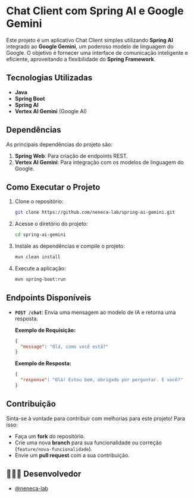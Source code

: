 
# Chat Client com Spring AI e Google Gemini

Este projeto é um aplicativo Chat Client simples utilizando **Spring AI** integrado ao **Google Gemini**, um poderoso modelo de linguagem do Google. O objetivo é fornecer uma interface de comunicação inteligente e eficiente, aproveitando a flexibilidade do **Spring Framework**.

## Tecnologias Utilizadas
- **Java**
- **Spring Boot**
- **Spring AI**
- **Vertex AI Gemini** (Google AI)

## Dependências
As principais dependências do projeto são:

1. **Spring Web**: Para criação de endpoints REST.
2. **Vertex AI Gemini**: Para integração com os modelos de linguagem do Google.

## Como Executar o Projeto

1. Clone o repositório:
   ```sh
   git clone https://github.com/neneca-lab/spring-ai-gemini.git
   ```

2. Acesse o diretório do projeto:
   ```sh
   cd spring-ai-gemini
   ```

3. Instale as dependências e compile o projeto:
   ```sh
   mvn clean install
   ```

4. Execute a aplicação:
   ```sh
   mvn spring-boot:run
   ```

## Endpoints Disponíveis

- **`POST /chat`**: Envia uma mensagem ao modelo de IA e retorna uma resposta.

  **Exemplo de Requisição:**
  ```json
  {
    "message": "Olá, como você está?"
  }
  ```

  **Exemplo de Resposta:**
  ```json
  {
    "response": "Olá! Estou bem, obrigado por perguntar. E você?"
  }
  ```

## Contribuição
Sinta-se à vontade para contribuir com melhorias para este projeto! Para isso:
- Faça um **fork** do repositório.
- Crie uma nova **branch** para sua funcionalidade ou correção (`feature/nova-funcionalidade`).
- Envie um **pull request** com a sua contribuição.

## 👨🏽‍💻 Desenvolvedor <a name = "authors"></a>
- [@neneca-lab](https://github.com/neneca-lab) 
